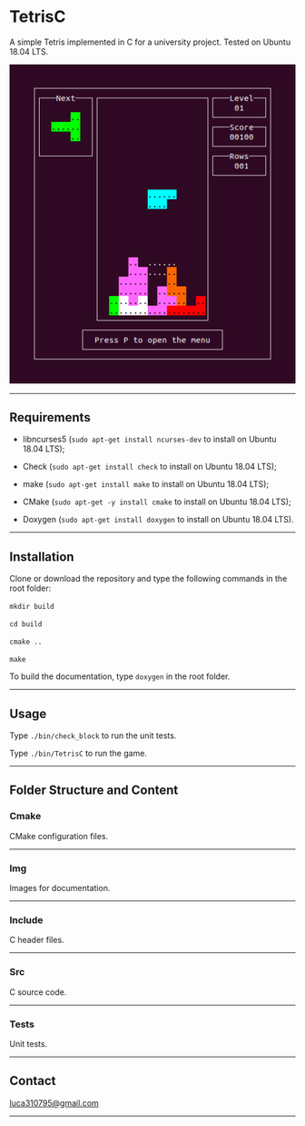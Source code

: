 # TetrisC

A simple Tetris implemented in C for a university project. Tested on Ubuntu 18.04 LTS.

![screenshot](/img/game.png?raw=true)

---------------------------------------------------------------------------------------------------------

## Requirements

*   libncurses5 (`sudo apt-get install ncurses-dev` to install on Ubuntu 18.04 LTS);

*   Check (`sudo apt-get install check` to install on Ubuntu 18.04 LTS);

*   make (`sudo apt-get install make` to install on Ubuntu 18.04 LTS);

*   CMake (`sudo apt-get -y install cmake` to install on Ubuntu 18.04 LTS);

*   Doxygen (`sudo apt-get install doxygen` to install on Ubuntu 18.04 LTS).

---------------------------------------------------------------------------------------------------------

## Installation

Clone or download the repository and type the following commands in the root folder:

```mkdir build```

```cd build```

```cmake ..```

```make```

To build the documentation, type `doxygen` in the root folder.

---------------------------------------------------------------------------------------------------------

## Usage

Type `./bin/check_block` to run the unit tests.

Type `./bin/TetrisC` to run the game.

---------------------------------------------------------------------------------------------------------

## Folder Structure and Content

### Cmake

CMake configuration files.

---------------------------------------------------------------------------------------------------------

### Img

Images for documentation.

---------------------------------------------------------------------------------------------------------

### Include

C header files.

---------------------------------------------------------------------------------------------------------

### Src

C source code.

---------------------------------------------------------------------------------------------------------

### Tests

Unit tests.

---------------------------------------------------------------------------------------------------------

## Contact

luca310795@gmail.com

---------------------------------------------------------------------------------------------------------
